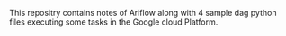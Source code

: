 
This repositry contains notes of Ariflow along with 4 sample dag python files executing some tasks in the Google cloud Platform.

